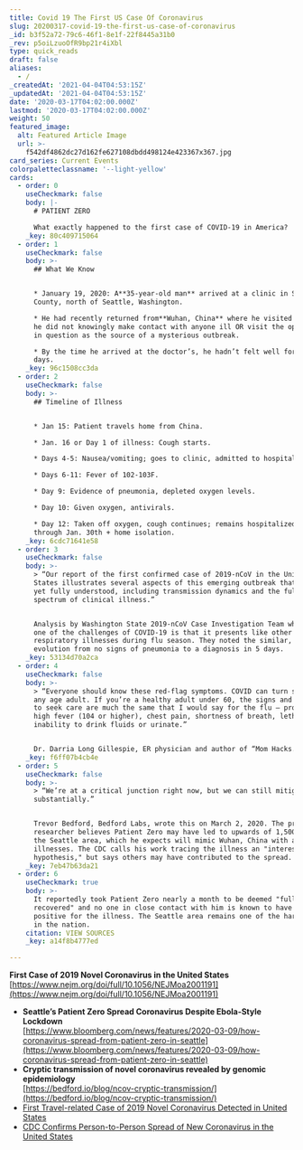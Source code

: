 ```yaml
---
title: Covid 19 The First US Case Of Coronavirus
slug: 20200317-covid-19-the-first-us-case-of-coronavirus
_id: b3f52a72-79c6-46f1-8e1f-22f8445a31b0
_rev: p5oiLzuoOfR9bp21r4iXbl
type: quick_reads
draft: false
aliases:
  - /
_createdAt: '2021-04-04T04:53:15Z'
_updatedAt: '2021-04-04T04:53:15Z'
date: '2020-03-17T04:02:00.000Z'
lastmod: '2020-03-17T04:02:00.000Z'
weight: 50
featured_image:
  alt: Featured Article Image
  url: >-
    f542df4862dc27d162fe627108dbdd498124e423367x367.jpg
card_series: Current Events
colorpaletteclassname: '--light-yellow'
cards:
  - order: 0
    useCheckmark: false
    body: |-
      # PATIENT ZERO

      What exactly happened to the first case of COVID-19 in America?
    _key: 80c409715064
  - order: 1
    useCheckmark: false
    body: >-
      ## What We Know


      * January 19, 2020: A**35-year-old man** arrived at a clinic in Snohomish
      County, north of Seattle, Washington.

      * He had recently returned from**Wuhan, China** where he visited family;
      he did not knowingly make contact with anyone ill OR visit the open market
      in question as the source of a mysterious outbreak.

      * By the time he arrived at the doctor’s, he hadn’t felt well for several
      days.
    _key: 96c1508cc3da
  - order: 2
    useCheckmark: false
    body: >-
      ## Timeline of Illness


      * Jan 15: Patient travels home from China.

      * Jan. 16 or Day 1 of illness: Cough starts.

      * Days 4-5: Nausea/vomiting; goes to clinic, admitted to hospital.

      * Days 6-11: Fever of 102-103F.

      * Day 9: Evidence of pneumonia, depleted oxygen levels.

      * Day 10: Given oxygen, antivirals.

      * Day 12: Taken off oxygen, cough continues; remains hospitalized at least
      through Jan. 30th + home isolation.
    _key: 6cdc71641e58
  - order: 3
    useCheckmark: false
    body: >-
      > “Our report of the first confirmed case of 2019-nCoV in the United
      States illustrates several aspects of this emerging outbreak that are not
      yet fully understood, including transmission dynamics and the full
      spectrum of clinical illness.”


      Analysis by Washington State 2019-nCoV Case Investigation Team who said
      one of the challenges of COVID-19 is that it presents like other
      respiratory illnesses during flu season. They noted the similar, rapid
      evolution from no signs of pneumonia to a diagnosis in 5 days.
    _key: 53134d70a2ca
  - order: 4
    useCheckmark: false
    body: >-
      > “Everyone should know these red-flag symptoms. COVID can turn serious in
      any age adult. If you’re a healthy adult under 60, the signs and symptoms
      to seek care are much the same that I would say for the flu – prolonged
      high fever (104 or higher), chest pain, shortness of breath, lethargy, or
      inability to drink fluids or urinate.”


      Dr. Darria Long Gillespie, ER physician and author of “Mom Hacks.”
    _key: f6ff07b4cb4e
  - order: 5
    useCheckmark: false
    body: >-
      > “We’re at a critical junction right now, but we can still mitigate this
      substantially.”


      Trevor Bedford, Bedford Labs, wrote this on March 2, 2020. The prominent
      researcher believes Patient Zero may have led to upwards of 1,500 cases in
      the Seattle area, which he expects will mimic Wuhan, China with a spike in
      illnesses. The CDC calls his work tracing the illness an "interesting
      hypothesis," but says others may have contributed to the spread.
    _key: 7eb47b63da21
  - order: 6
    useCheckmark: true
    body: >-
      It reportedly took Patient Zero nearly a month to be deemed "fully
      recovered" and no one in close contact with him is known to have tested
      positive for the illness. The Seattle area remains one of the hardest hit
      in the nation.
    citation: VIEW SOURCES
    _key: a14f8b4777ed

---
```

**First Case of 2019 Novel Coronavirus in the United States**  
[https://www.nejm.org/doi/full/10.1056/NEJMoa2001191](https://www.nejm.org/doi/full/10.1056/NEJMoa2001191)

* **Seattle’s Patient Zero Spread Coronavirus Despite Ebola-Style Lockdown**  
[https://www.bloomberg.com/news/features/2020-03-09/how-coronavirus-spread-from-patient-zero-in-seattle](https://www.bloomberg.com/news/features/2020-03-09/how-coronavirus-spread-from-patient-zero-in-seattle)
* **Cryptic transmission of novel coronavirus revealed by genomic epidemiology**  
[https://bedford.io/blog/ncov-cryptic-transmission/](https://bedford.io/blog/ncov-cryptic-transmission/)
* [First Travel-related Case of 2019 Novel Coronavirus Detected in United States](https://www.cdc.gov/media/releases/2020/p0121-novel-coronavirus-travel-case.html)
* [CDC Confirms Person-to-Person Spread of New Coronavirus in the United States](https://www.cdc.gov/media/releases/2020/p0130-coronavirus-spread.html)